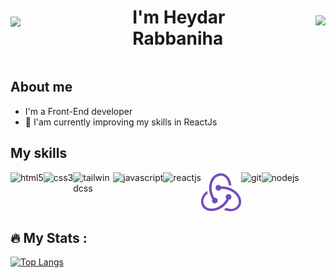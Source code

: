 <div style="width:100%;display:flex; align-items:center; justify-content:start">
  <img src="https://media.giphy.com/media/Sc576bJiJDvOeq4EXt/giphy.gif" style="width:200px;"/>
  <h1>I'm Heydar Rabbaniha</h1>
  <p align="left"><img src="https://komarev.com/ghpvc/?username=rabbaniha91&label=Profile%20views&color=0e75b6&style=flat" </p>

</div>



 ## About me
  
 <ul>
   <li>I'm a Front-End developer</li>
<li>🌱 I'am currently improving my skills in ReactJs</li>
 </ul>
</div>

##  My skills
 
<div style="display:flex;">
  <img src="https://res.cloudinary.com/dzmn9xnso/image/upload/v1704629023/githubprofile/html-5_djrun5.png" title="HTML5" alt="html5"/>
  <img src="https://res.cloudinary.com/dzmn9xnso/image/upload/v1704629089/githubprofile/social_blcqst.png" title="CSS3" alt='css3'/>
  <img src="https://res.cloudinary.com/dzmn9xnso/image/upload/v1704629496/githubprofile/tailwindcss-mark.3c5441fc7a190fb1800d4a5c7f07ba4b1345a9c8_ocu0ub.svg" style="width:64px;height:64px;" title="Tailwindcss" alt="tailwindcss"/>
  <img src='https://res.cloudinary.com/dzmn9xnso/image/upload/v1704627485/githubprofile/js_1_qucieg.png' title="JavaScript" alt="javascript"/>
<img src="https://res.cloudinary.com/dzmn9xnso/image/upload/v1704628831/githubprofile/structure_slund6.png" title="React Js" alt="reactjs"/>
  <img style="width:64px;height:64px;" src="https://github.com/devicons/devicon/blob/master/icons/redux/redux-original.svg" title="Redux" alt="redux"/>
  <img src="https://res.cloudinary.com/dzmn9xnso/image/upload/v1704629639/githubprofile/git_oxto2q.png" title="Git" alt="git"/>
  <img style="width:64px;height:64px;" src="https://res.cloudinary.com/dzmn9xnso/image/upload/v1704631243/githubprofile/node-js_dku9j8.svg" title="Node Js" alt="nodejs" />
  
</div>

## :fire: My Stats :
[![Top Langs](https://github-readme-stats.vercel.app/api/top-langs/?username=rabbaniha91&layout=compact&theme=vision-friendly-dark)](https://github.com/anuraghazra/github-readme-stats)




  






 
 




